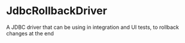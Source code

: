# JdbcRollbackDriver
A JDBC driver that can be using in integration and UI tests, to rollback changes at the end
